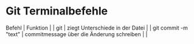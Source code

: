 # Git Terminalbefehle

Befehl               |           Funktion                        |     |
git                  | ziegt Unterschiede in der Datei           |     |
git commit -m "text" | commitmessage über die Änderung schreiben |     |
